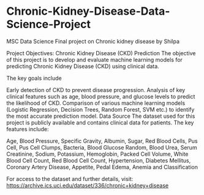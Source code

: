 # Chronic-Kidney-Disease-Data-Science-Project
MSC Data Science Final project on Chronic kidney disease by Shilpa

Project Objectives: Chronic Kidney Disease (CKD) Prediction 
The objective of this project is to develop and evaluate machine learning models for predicting Chronic Kidney Disease (CKD) using clinical data.

The key goals include

Early detection of CKD to prevent disease progression.
Analysis of key clinical features such as age, blood pressure, and glucose levels to predict the likelihood of CKD.
Comparison of various machine learning models (Logistic Regression, Decision Trees, Random Forest, SVM etc.) to identify the most accurate prediction model.
Data Source
The dataset used for this project is publicly available and contains clinical data for patients. The key features include:

Age,
Blood Pressure,
Specific Gravity,
Albumin,
Sugar,
Red Blood Cells,
Pus Cell,
Pus Cell Clumps,
Bacteria,
Blood Glucose Random,
Blood Urea,
Serum Creatinine,
Sodium,
Potassium,
Hemoglobin,
Packed Cell Volume,
White Blood Cell Count,
Red Blood Cell Count,
Hypertension,
Diabetes Mellitus,
Coronary Artery Disease,
Appetite,
Pedal Edema,
Anemia and 
Classification

For access to the dataset and further details, visit: https://archive.ics.uci.edu/dataset/336/chronic+kidney+disease
